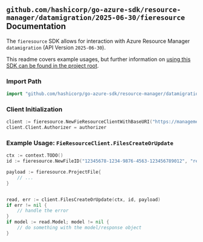 
## `github.com/hashicorp/go-azure-sdk/resource-manager/datamigration/2025-06-30/fieresource` Documentation

The `fieresource` SDK allows for interaction with Azure Resource Manager `datamigration` (API Version `2025-06-30`).

This readme covers example usages, but further information on [using this SDK can be found in the project root](https://github.com/hashicorp/go-azure-sdk/tree/main/docs).

### Import Path

```go
import "github.com/hashicorp/go-azure-sdk/resource-manager/datamigration/2025-06-30/fieresource"
```


### Client Initialization

```go
client := fieresource.NewFieResourceClientWithBaseURI("https://management.azure.com")
client.Client.Authorizer = authorizer
```


### Example Usage: `FieResourceClient.FilesCreateOrUpdate`

```go
ctx := context.TODO()
id := fieresource.NewFileID("12345678-1234-9876-4563-123456789012", "resourceGroupName", "serviceName", "projectName", "fileName")

payload := fieresource.ProjectFile{
	// ...
}


read, err := client.FilesCreateOrUpdate(ctx, id, payload)
if err != nil {
	// handle the error
}
if model := read.Model; model != nil {
	// do something with the model/response object
}
```
